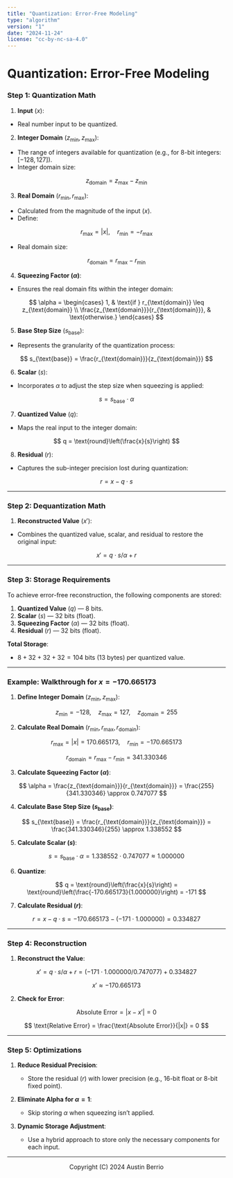 ```yaml
---
title: "Quantization: Error-Free Modeling"
type: "algorithm"
version: "1"
date: "2024-11-24"
license: "cc-by-nc-sa-4.0"
---
```


# Quantization: Error-Free Modeling

### **Step 1: Quantization Math**

1. **Input** ($x$):

- Real number input to be quantized.

2. **Integer Domain** ($z_{\text{min}}, z_{\text{max}}$):

- The range of integers available for quantization (e.g., for $8$-bit integers: $[-128, 127]$).
- Integer domain size:

$$
z_{\text{domain}} = z_{\text{max}} - z_{\text{min}}
$$

3. **Real Domain** ($r_{\text{min}}, r_{\text{max}}$):

- Calculated from the magnitude of the input ($x$).
- Define:

$$
r_{\text{max}} = |x|, \quad r_{\text{min}} = -r_{\text{max}}
$$

- Real domain size:

$$
r_{\text{domain}} = r_{\text{max}} - r_{\text{min}}
$$

4. **Squeezing Factor ($\alpha$)**:

- Ensures the real domain fits within the integer domain:

$$
\alpha = 
\begin{cases} 
1, & \text{if } r_{\text{domain}} \leq z_{\text{domain}} \\
\frac{z_{\text{domain}}}{r_{\text{domain}}}, & \text{otherwise.}
\end{cases}
$$

5. **Base Step Size** ($s_{\text{base}}$):

- Represents the granularity of the quantization process:

$$
s_{\text{base}} = \frac{r_{\text{domain}}}{z_{\text{domain}}}
$$

6. **Scalar** ($s$):

- Incorporates $\alpha$ to adjust the step size when squeezing is applied:

$$
s = s_{\text{base}} \cdot \alpha
$$

7. **Quantized Value** ($q$):

- Maps the real input to the integer domain:

$$
q = \text{round}\left(\frac{x}{s}\right)
$$

8. **Residual** ($r$):

- Captures the sub-integer precision lost during quantization:

$$
r = x - q \cdot s
$$

---

### **Step 2: Dequantization Math**

1. **Reconstructed Value** ($x'$):

- Combines the quantized value, scalar, and residual to restore the original input:

$$
x' = q \cdot s / \alpha + r
$$

---

### **Step 3: Storage Requirements**

To achieve error-free reconstruction, the following components are stored:

1. **Quantized Value** ($q$) — $8$ bits.
2. **Scalar** ($s$) — $32$ bits (float).
3. **Squeezing Factor** ($\alpha$) — $32$ bits (float).
4. **Residual** ($r$) — $32$ bits (float).

**Total Storage**:

- $8 + 32 + 32 + 32 = 104$ bits ($13$ bytes) per quantized value.

---

### **Example: Walkthrough for $x = -170.665173$**

1. **Define Integer Domain** ($z_{\text{min}}, z_{\text{max}}$):

$$
z_{\text{min}} = -128, \quad z_{\text{max}} = 127, \quad z_{\text{domain}} = 255
$$

2. **Calculate Real Domain** ($r_{\text{min}}, r_{\text{max}}, r_{\text{domain}}$):

$$
r_{\text{max}} = |x| = 170.665173, \quad r_{\text{min}} = -170.665173
$$

$$
r_{\text{domain}} = r_{\text{max}} - r_{\text{min}} = 341.330346
$$

3. **Calculate Squeezing Factor ($\alpha$)**:

$$
\alpha = \frac{z_{\text{domain}}}{r_{\text{domain}}} = \frac{255}{341.330346} \approx 0.747077
$$

4. **Calculate Base Step Size ($s_{\text{base}}$)**:

$$
s_{\text{base}} = \frac{r_{\text{domain}}}{z_{\text{domain}}} = \frac{341.330346}{255} \approx 1.338552
$$

5. **Calculate Scalar ($s$)**:

$$
s = s_{\text{base}} \cdot \alpha = 1.338552 \cdot 0.747077 \approx 1.000000
$$

6. **Quantize**:

$$
q = \text{round}\left(\frac{x}{s}\right) = \text{round}\left(\frac{-170.665173}{1.000000}\right) = -171
$$

7. **Calculate Residual ($r$)**:

$$
r = x - q \cdot s = -170.665173 - (-171 \cdot 1.000000) = 0.334827
$$

---

### **Step 4: Reconstruction**

1. **Reconstruct the Value**:

$$
x' = q \cdot s / \alpha + r = (-171 \cdot 1.000000 / 0.747077) + 0.334827
$$

$$
x' \approx -170.665173
$$

2. **Check for Error**:

$$
\text{Absolute Error} = |x - x'| = 0
$$

$$
\text{Relative Error} = \frac{\text{Absolute Error}}{|x|} = 0
$$

---

### **Step 5: Optimizations**

1. **Reduce Residual Precision**:
   - Store the residual ($r$) with lower precision (e.g., $16$-bit float or $8$-bit fixed point).

2. **Eliminate Alpha for $\alpha = 1$**:
   - Skip storing $\alpha$ when squeezing isn’t applied.

3. **Dynamic Storage Adjustment**:
   - Use a hybrid approach to store only the necessary components for each input.

---

<p align="center">Copyright (C) 2024 Austin Berrio</p>

